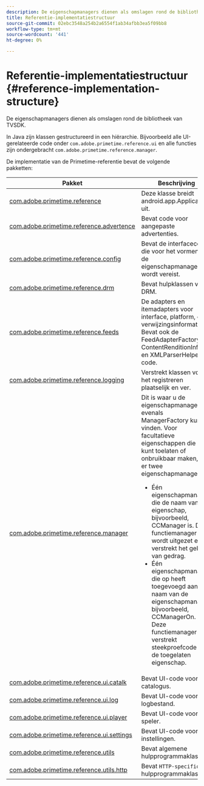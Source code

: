 ```yaml
---
description: De eigenschapmanagers dienen als omslagen rond de bibliotheek van TVSDK.
title: Referentie-implementatiestructuur
source-git-commit: 02ebc3548a254b2a6554f1ab34afbb3ea5f09bb8
workflow-type: tm+mt
source-wordcount: '441'
ht-degree: 0%

---
```


# Referentie-implementatiestructuur {#reference-implementation-structure}

De eigenschapmanagers dienen als omslagen rond de bibliotheek van TVSDK.

In Java zijn klassen gestructureerd in een hiërarchie. Bijvoorbeeld alle UI-gerelateerde code onder `com.adobe.primetime.reference.ui` en alle functies zijn ondergebracht `com.adobe.primetime.reference.manager`.

De implementatie van de Primetime-referentie bevat de volgende pakketten:

| Pakket | Beschrijving |
|--- |--- |
| [com.adobe.primetime.reference](https://help.adobe.com/en_US/primetime/api/reference_implementation/android/javadoc/com/adobe/primetime/reference/PrimetimeReference.html) | Deze klasse breidt android.app.Application uit. |
| [com.adobe.primetime.reference.advertence](https://help.adobe.com/en_US/primetime/api/reference_implementation/android/javadoc/com/adobe/primetime/reference/advertising/package-summary.html) | Bevat code voor aangepaste advertenties. |
| [com.adobe.primetime.reference.config](https://help.adobe.com/en_US/primetime/api/reference_implementation/android/javadoc/com/adobe/primetime/reference/config/package-summary.html) | Bevat de interfacecode die voor het vormen van de eigenschapmanagers wordt vereist. |
| [com.adobe.primetime.reference.drm](https://help.adobe.com/en_US/primetime/api/reference_implementation/android/javadoc/com/adobe/primetime/reference/drm/package-summary.html) | Bevat hulpklassen voor DRM. |
| [com.adobe.primetime.reference.feeds](https://help.adobe.com/en_US/primetime/api/reference_implementation/android/javadoc/com/adobe/primetime/reference/feeds/package-summary.html) | De adapters en itemadapters voor interface, platform, en verwijzingsinformatie. Bevat ook de FeedAdapterFactory-, ContentRenditionInfo- en XMLParserHelper-code. |
| [com.adobe.primetime.reference.logging](https://help.adobe.com/en_US/primetime/api/reference_implementation/android/javadoc/com/adobe/primetime/reference/logging/package-summary.html) | Verstrekt klassen voor het registreren plaatselijk en ver. |
| [com.adobe.primetime.reference.manager](https://help.adobe.com/en_US/primetime/api/reference_implementation/android/javadoc/com/adobe/primetime/reference/manager/package-summary.html) | Dit is waar u de eigenschapmanagers evenals ManagerFactory kunt vinden. Voor facultatieve eigenschappen die u kunt toelaten of onbruikbaar maken, zijn er twee eigenschapmanagers: <ul><li>Één eigenschapmanager die de naam van de eigenschap, bijvoorbeeld, CCManager is. Deze functiemanager wordt uitgezet en verstrekt het gebrek van gedrag.</li><li>Één eigenschapmanager die op heeft toegevoegd aan de naam van de eigenschapmanager, bijvoorbeeld, CCManagerOn. Deze functiemanager verstrekt steekproefcode voor de toegelaten eigenschap.</li></ul> |
| [com.adobe.primetime.reference.ui.catalk](https://help.adobe.com/en_US/primetime/api/reference_implementation/android/javadoc/com/adobe/primetime/reference/ui/catalog/package-summary.html) | Bevat UI-code voor de catalogus. |
| [com.adobe.primetime.reference.ui.log](https://help.adobe.com/en_US/primetime/api/reference_implementation/android/javadoc/com/adobe/primetime/reference/ui/log/package-summary.html) | Bevat UI-code voor het logbestand. |
| [com.adobe.primetime.reference.ui.player](https://help.adobe.com/en_US/primetime/api/reference_implementation/android/javadoc/com/adobe/primetime/reference/ui/player/package-summary.html) | Bevat UI-code voor de speler. |
| [com.adobe.primetime.reference.ui.settings](https://help.adobe.com/en_US/primetime/api/reference_implementation/android/javadoc/com/adobe/primetime/reference/ui/settings/package-summary.html) | Bevat UI-code voor instellingen. |
| [com.adobe.primetime.reference.utils](https://help.adobe.com/en_US/primetime/api/reference_implementation/android/javadoc/com/adobe/primetime/reference/utils/package-summary.html) | Bevat algemene hulpprogrammaklassen. |
| [com.adobe.primetime.reference.utils.http](https://help.adobe.com/en_US/primetime/api/reference_implementation/android/javadoc/com/adobe/primetime/reference/utils/http/package-summary.html) | Bevat `HTTP-specific` hulpprogrammaklassen. |
